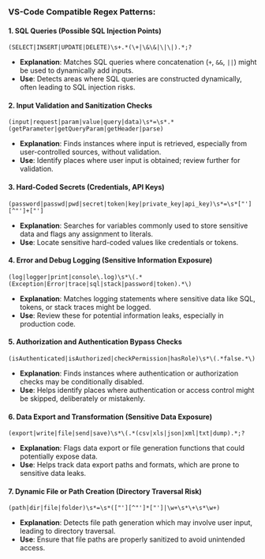 ### VS-Code Compatible Regex Patterns:
#### 1. SQL Queries (Possible SQL Injection Points)
   ```regex
   (SELECT|INSERT|UPDATE|DELETE)\s+.*(\+|\&\&|\|\|).*;?
   ```
   - **Explanation**: Matches SQL queries where concatenation (`+`, `&&`, `||`) might be used to dynamically add inputs.
   - **Use**: Detects areas where SQL queries are constructed dynamically, often leading to SQL injection risks.

#### 2. Input Validation and Sanitization Checks
   ```regex
   (input|request|param|value|query|data)\s*=\s*.*(getParameter|getQueryParam|getHeader|parse)
   ```
   - **Explanation**: Finds instances where input is retrieved, especially from user-controlled sources, without validation.
   - **Use**: Identify places where user input is obtained; review further for validation.

#### 3. Hard-Coded Secrets (Credentials, API Keys)
   ```regex
   (password|passwd|pwd|secret|token|key|private_key|api_key)\s*=\s*["'][^"']+["']
   ```
   - **Explanation**: Searches for variables commonly used to store sensitive data and flags any assignment to literals.
   - **Use**: Locate sensitive hard-coded values like credentials or tokens.

#### 4. Error and Debug Logging (Sensitive Information Exposure)
   ```regex
   (log|logger|print|console\.log)\s*\(.*(Exception|Error|trace|sql|stack|password|token).*\)
   ```
   - **Explanation**: Matches logging statements where sensitive data like SQL, tokens, or stack traces might be logged.
   - **Use**: Review these for potential information leaks, especially in production code.

#### 5. Authorization and Authentication Bypass Checks
   ```regex
   (isAuthenticated|isAuthorized|checkPermission|hasRole)\s*\(.*false.*\)
   ```
   - **Explanation**: Finds instances where authentication or authorization checks may be conditionally disabled.
   - **Use**: Helps identify places where authentication or access control might be skipped, deliberately or mistakenly.

#### 6. Data Export and Transformation (Sensitive Data Exposure)
   ```regex
   (export|write|file|send|save)\s*\(.*(csv|xls|json|xml|txt|dump).*;?
   ```
   - **Explanation**: Flags data export or file generation functions that could potentially expose data.
   - **Use**: Helps track data export paths and formats, which are prone to sensitive data leaks.

#### 7. Dynamic File or Path Creation (Directory Traversal Risk)
   ```regex
   (path|dir|file|folder)\s*=\s*(["'][^"']*["']|\w+\s*\+\s*\w+)
   ```
   - **Explanation**: Detects file path generation which may involve user input, leading to directory traversal.
   - **Use**: Ensure that file paths are properly sanitized to avoid unintended access.
